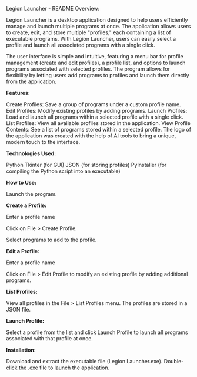 Legion Launcher - README
Overview:

Legion Launcher is a desktop application designed to help users efficiently manage and launch multiple programs at once. The application allows users to create, edit, and store multiple "profiles," each containing a list of executable programs. With Legion Launcher, users can easily select a profile and launch all associated programs with a single click.

The user interface is simple and intuitive, featuring a menu bar for profile management (create and edit profiles), a profile list, and options to launch programs associated with selected profiles. The program allows for flexibility by letting users add programs to profiles and launch them directly from the application.


**Features:**

Create Profiles: Save a group of programs under a custom profile name.
Edit Profiles: Modify existing profiles by adding programs.
Launch Profiles: Load and launch all programs within a selected profile with a single click.
List Profiles: View all available profiles stored in the application.
View Profile Contents: See a list of programs stored within a selected profile.
The logo of the application was created with the help of AI tools to bring a unique, modern touch to the interface.


**Technologies Used:**

Python
Tkinter (for GUI)
JSON (for storing profiles)
PyInstaller (for compiling the Python script into an executable)


**How to Use:**

Launch the program.

**Create a Profile:**

Enter a profile name 

Click on File > Create Profile.

Select programs to add to the profile.


**Edit a Profile:**

Enter a profile name 

Click on File > Edit Profile to modify an existing profile by adding additional programs.


**List Profiles:**

View all profiles in the File > List Profiles menu. The profiles are stored in a JSON file.

**Launch Profile:**

Select a profile from the list and click Launch Profile to launch all programs associated with that profile at once.


**Installation:**

Download and extract the executable file (Legion Launcher.exe).
Double-click the .exe file to launch the application.
